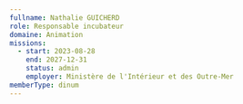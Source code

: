 ```yaml
---
fullname: Nathalie GUICHERD
role: Responsable incubateur
domaine: Animation
missions:
  - start: 2023-08-28
    end: 2027-12-31
    status: admin
    employer: Ministère de l'Intérieur et des Outre-Mer
memberType: dinum
---
```


